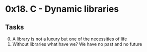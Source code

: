 # 0x18. C - Dynamic libraries

## Tasks

0. A library is not a luxury but one of the necessities of life
1. Without libraries what have we? We have no past and no future
